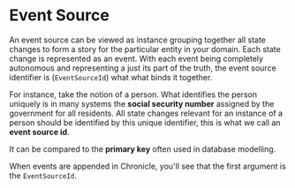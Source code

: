 # Event Source

An event source can be viewed as instance grouping together all state changes to form a story for the particular
entity in your domain. Each state change is represented as an event.
With each event being completely autonomous and representing a just its part of the truth, the event source identifier
is (`EventSourceId`) what what binds it together.

For instance, take the notion of a person. What identifies the person uniquely is in many systems the **social security number**
assigned by the government for all residents. All state changes relevant for an instance of a person should be identified
by this unique identifier, this is what we call an **event source id**.

It can be compared to the **primary key** often used in database modelling.

When events are appended in Chronicle, you'll see that the first argument is the `EventSourceId`.
